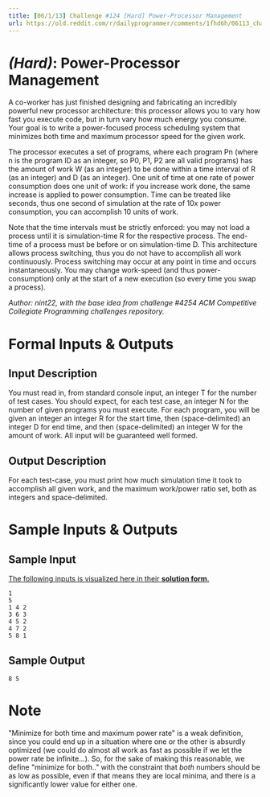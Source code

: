 ```yaml
---
title: [06/1/13] Challenge #124 [Hard] Power-Processor Management
url: https://old.reddit.com/r/dailyprogrammer/comments/1fhd6h/06113_challenge_124_hard_powerprocessor_management/
---
```


# [](#HardIcon) *(Hard)*: Power-Processor Management

A co-worker has just finished designing and fabricating an incredibly powerful new processor architecture: this processor allows you to vary how fast you execute code, but in turn vary how much energy you consume. Your goal is to write a power-focused process scheduling system that minimizes both time and maximum processor speed for the given work.

The processor executes a set of programs, where each program Pn (where n is the program ID as an integer, so P0, P1, P2 are all valid programs) has the amount of work W (as an integer) to be done within a time interval of R (as an integer) and D (as an integer). One unit of time at one rate of power consumption does one unit of work: if you increase work done, the same increase is applied to power consumption. Time can be treated like seconds, thus one second of simulation at the rate of 10x power consumption, you can accomplish 10 units of work.

Note that the time intervals must be strictly enforced: you may not load a process until it is simulation-time R for the respective process. The end-time of a process must be before or on simulation-time D. This architecture allows process switching, thus you do not have to accomplish all work continuously. Process switching may occur at any point in time and occurs instantaneously. You may change work-speed (and thus power-consumption) only at the start of a new execution (so every time you swap a process).

*Author: nint22, with the base idea from challenge #4254 ACM Competitive Collegiate Programming challenges repository.*

# Formal Inputs & Outputs
## Input Description

You must read in, from standard console input, an integer T for the number of test cases. You should expect, for each test case, an integer N for the number of given programs you must execute. For each program, you will be given an integer an integer R for the start time, then (space-delimited) an integer D for end time, and then (space-delimited) an integer W for the amount of work. All input will be guaranteed well formed.

## Output Description

For each test-case, you must print how much simulation time it took to accomplish all given work, and the maximum work/power ratio set, both as integers and space-delimited.

# Sample Inputs & Outputs

## Sample Input

[The following inputs is visualized here in their **solution form**.](http://i.imgur.com/aL80vsb.png)

    1
    5
    1 4 2
    3 6 3
    4 5 2
    4 7 2
    5 8 1

## Sample Output

    8 5

# Note
"Minimize for both time and maximum power rate" is a weak definition, since you could end up in a situation where one or the other is absurdly optimized (we could do almost all work as fast as possible if we let the power rate be infinite...). So, for the sake of making this reasonable, we define "minimize for both.." with the constraint that *both* numbers should be as low as possible, even if that means they are local minima, and there is a significantly lower value for either one.